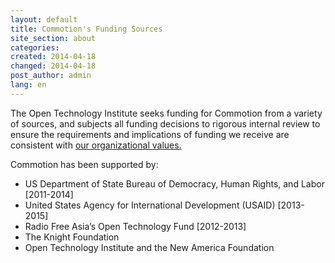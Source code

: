 ```yaml
---
layout: default
title: Commotion's Funding Sources 
site_section: about
categories: 
created: 2014-04-18
changed: 2014-04-18
post_author: admin
lang: en
---
```

The Open Technology Institute seeks funding for Commotion from a variety of sources, and subjects all funding decisions to rigorous internal review to ensure the requirements and implications of funding we receive are consistent with <a href="http://oti.newamerica.net/about-oti">our organizational values.</a>

Commotion has been supported by:

* US Department of State Bureau of Democracy, Human Rights, and Labor [2011-2014]
* United States Agency for International Development (USAID) [2013-2015]
* Radio Free Asia’s Open Technology Fund [2012-2013]
* The Knight Foundation
* Open Technology Institute and the New America Foundation 

